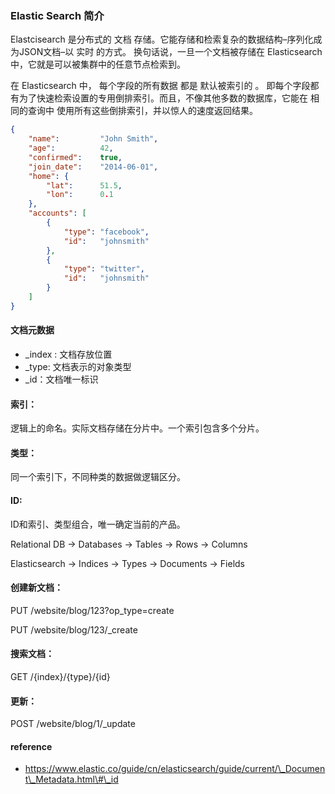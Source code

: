 ### Elastic Search 简介

Elastcisearch 是分布式的 文档 存储。它能存储和检索复杂的数据结构–序列化成为JSON文档–以 实时 的方式。 换句话说，一旦一个文档被存储在 Elasticsearch 中，它就是可以被集群中的任意节点检索到。

在 Elasticsearch 中， 每个字段的所有数据 都是 默认被索引的 。 即每个字段都有为了快速检索设置的专用倒排索引。而且，不像其他多数的数据库，它能在 相同的查询中 使用所有这些倒排索引，并以惊人的速度返回结果。

```json
{
    "name":         "John Smith",
    "age":          42,
    "confirmed":    true,
    "join_date":    "2014-06-01",
    "home": {
        "lat":      51.5,
        "lon":      0.1
    },
    "accounts": [
        {
            "type": "facebook",
            "id":   "johnsmith"
        },
        {
            "type": "twitter",
            "id":   "johnsmith"
        }
    ]
}
```

#### 文档元数据

* \_index : 文档存放位置 
* \_type: 文档表示的对象类型
* \_id：文档唯一标识

#### 索引：

逻辑上的命名。实际文档存储在分片中。一个索引包含多个分片。

#### 类型：

同一个索引下，不同种类的数据做逻辑区分。

#### ID:

ID和索引、类型组合，唯一确定当前的产品。

Relational DB -&gt; Databases -&gt; Tables -&gt; Rows -&gt; Columns

Elasticsearch -&gt; Indices   -&gt; Types  -&gt; Documents -&gt; Fields

#### 创建新文档：

PUT /website/blog/123?op\_type=create

PUT /website/blog/123/\_create

#### **搜索文档：**

GET /{index}/{type}/{id}

#### 更新：

POST /website/blog/1/\_update





#### reference 

* https://www.elastic.co/guide/cn/elasticsearch/guide/current/\_Document\_Metadata.html\#\_id





